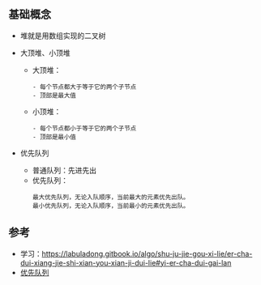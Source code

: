 
## 基础概念

- 堆就是用数组实现的二叉树

- 大顶堆、小顶堆
  - 大顶堆：
    ```
    - 每个节点都大于等于它的两个子节点
    - 顶部是最大值
    ```
  - 小顶堆：
    ```
    - 每个节点都小于等于它的两个子节点
    - 顶部是最小值
    ```


- 优先队列
  - 普通队列：先进先出
  - 优先队列：
    ```
    最大优先队列，无论入队顺序，当前最大的元素优先出队。
    最小优先队列，无论入队顺序，当前最小的元素优先出队。    
    ```



## 参考
- 学习：https://labuladong.gitbook.io/algo/shu-ju-jie-gou-xi-lie/er-cha-dui-xiang-jie-shi-xian-you-xian-ji-dui-lie#yi-er-cha-dui-gai-lan
- [优先队列](https://www.jianshu.com/p/980f0126e9ca)

